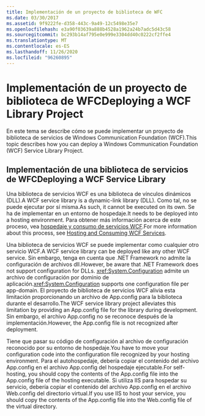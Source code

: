 ```yaml
---
title: Implementación de un proyecto de biblioteca de WFC
ms.date: 03/30/2017
ms.assetid: 9f9222fe-d358-443c-9a49-12c5498e35e7
ms.openlocfilehash: e3a90f03639a888b4528a1962a24b7adc5d43c58
ms.sourcegitcommit: bc293b14af795e0e999e3304dd40c0222cf2ffe4
ms.translationtype: MT
ms.contentlocale: es-ES
ms.lasthandoff: 11/26/2020
ms.locfileid: "96260895"
---
```

# <a name="deploying-a-wcf-library-project"></a><span data-ttu-id="3a018-102">Implementación de un proyecto de biblioteca de WFC</span><span class="sxs-lookup"><span data-stu-id="3a018-102">Deploying a WCF Library Project</span></span>

<span data-ttu-id="3a018-103">En este tema se describe cómo se puede implementar un proyecto de biblioteca de servicios de Windows Communication Foundation (WCF).</span><span class="sxs-lookup"><span data-stu-id="3a018-103">This topic describes how you can deploy a Windows Communication Foundation (WCF) Service Library Project.</span></span>  
  
## <a name="deploying-a-wcf-service-library"></a><span data-ttu-id="3a018-104">Implementación de una biblioteca de servicios de WFC</span><span class="sxs-lookup"><span data-stu-id="3a018-104">Deploying a WCF Service Library</span></span>  

 <span data-ttu-id="3a018-105">Una biblioteca de servicios WCF es una biblioteca de vínculos dinámicos (DLL).</span><span class="sxs-lookup"><span data-stu-id="3a018-105">A WCF service library is a dynamic-link library (DLL).</span></span> <span data-ttu-id="3a018-106">Como tal, no se puede ejecutar por sí misma.</span><span class="sxs-lookup"><span data-stu-id="3a018-106">As such, it cannot be executed on its own.</span></span> <span data-ttu-id="3a018-107">Se ha de implementar en un entorno de hospedaje.</span><span class="sxs-lookup"><span data-stu-id="3a018-107">It needs to be deployed into a hosting environment.</span></span> <span data-ttu-id="3a018-108">Para obtener más información acerca de este proceso, vea [hospedaje y consumo de servicios WCF](/previous-versions/dotnet/articles/bb332338(v=msdn.10)).</span><span class="sxs-lookup"><span data-stu-id="3a018-108">For more information about this process, see [Hosting and Consuming WCF Services](/previous-versions/dotnet/articles/bb332338(v=msdn.10)).</span></span>  
  
 <span data-ttu-id="3a018-109">Una biblioteca de servicios WCF se puede implementar como cualquier otro servicio WCF.</span><span class="sxs-lookup"><span data-stu-id="3a018-109">A WCF service library can be deployed like any other WCF service.</span></span> <span data-ttu-id="3a018-110">Sin embargo, tenga en cuenta que .NET Framework no admite la configuración de archivos dll.</span><span class="sxs-lookup"><span data-stu-id="3a018-110">However, be aware that .NET Framework does not support configuration for DLLs.</span></span> <span data-ttu-id="3a018-111"><xref:System.Configuration> admite un archivo de configuración por dominio de aplicación.</span><span class="sxs-lookup"><span data-stu-id="3a018-111"><xref:System.Configuration> supports one configuration file per app-domain.</span></span> <span data-ttu-id="3a018-112">El proyecto de biblioteca de servicios WCF alivia esta limitación proporcionando un archivo de App.config para la biblioteca durante el desarrollo.</span><span class="sxs-lookup"><span data-stu-id="3a018-112">The WCF service library project alleviates this limitation by providing an App.config file for the library during development.</span></span> <span data-ttu-id="3a018-113">Sin embargo, el archivo App.config no se reconoce después de la implementación.</span><span class="sxs-lookup"><span data-stu-id="3a018-113">However, the App.config file is not recognized after deployment.</span></span>  
  
 <span data-ttu-id="3a018-114">Tiene que pasar su código de configuración al archivo de configuración reconocido por su entorno de hospedaje.</span><span class="sxs-lookup"><span data-stu-id="3a018-114">You have to move your configuration code into the configuration file recognized by your hosting environment.</span></span> <span data-ttu-id="3a018-115">Para el autohospedaje, debería copiar el contenido del archivo App.config en el archivo App.config del hospedaje ejecutable.</span><span class="sxs-lookup"><span data-stu-id="3a018-115">For self-hosting, you should copy the contents of the App.config file into the App.config file of the hosting executable.</span></span> <span data-ttu-id="3a018-116">Si utiliza IIS para hospedar su servicio, debería copiar el contenido del archivo App.config en el archivo Web.config del directorio virtual.</span><span class="sxs-lookup"><span data-stu-id="3a018-116">If you use IIS to host your service, you should copy the contents of the App.config file into the Web.config file of the virtual directory.</span></span>
